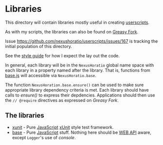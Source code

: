 # Libraries

This directory will contain libraries mostly useful in creating [userscripts](../README.md).

As with my scripts, the libraries can also be found on [Greasy Fork](https://greasyfork.org/en/users/1139937-mike-castle-nexus).

Issue https://github.com/nexushoratio/userscripts/issues/167 is tracking the initial population of this directory.

See the [style guide](https://github.com/nexushoratio/userscripts/blob/main/STYLE-GUIDE.md) for how I expect the lay out the code.

In general, each library will be in the `NexusHoratio` global name space with each library in a property named after the library.  That is, functions from [base.js](base.js) will accessible via `NexusHoratio.base`.

The function `NexusHoration.base.ensure()` can be used to make sure appropriate library dependency criteria is met.  Each library should have calls to *ensure()* to express their depdencies.  Applications should then use the `// @require` directives as expressed on *Greasy Fork*.

## The libraries
* [xunit](xunit.md) - Pure [JavaScript](https://developer.mozilla.org/en-US/docs/Web/JavaScript) [xUnit](https://en.wikipedia.org/wiki/XUnit) style test framework.
* [base](base.md) - Pure [JavaScript](https://developer.mozilla.org/en-US/docs/Web/JavaScript) stuff.  Nothing here should be [WEB API](https://developer.mozilla.org/en-US/docs/Web/API) aware, except `Logger`'s use of *console*.
